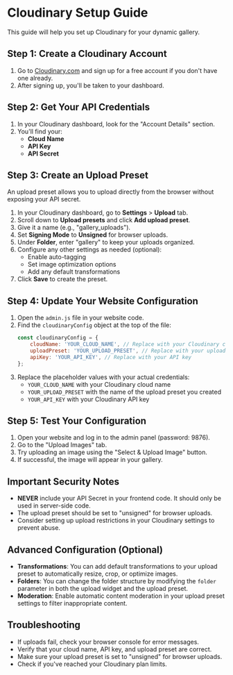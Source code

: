 # Cloudinary Setup Guide

This guide will help you set up Cloudinary for your dynamic gallery.

## Step 1: Create a Cloudinary Account

1. Go to [Cloudinary.com](https://cloudinary.com/) and sign up for a free account if you don't have one already.
2. After signing up, you'll be taken to your dashboard.

## Step 2: Get Your API Credentials

1. In your Cloudinary dashboard, look for the "Account Details" section.
2. You'll find your:
   - **Cloud Name**
   - **API Key**
   - **API Secret**

## Step 3: Create an Upload Preset

An upload preset allows you to upload directly from the browser without exposing your API secret.

1. In your Cloudinary dashboard, go to **Settings** > **Upload** tab.
2. Scroll down to **Upload presets** and click **Add upload preset**.
3. Give it a name (e.g., "gallery_uploads").
4. Set **Signing Mode** to **Unsigned** for browser uploads.
5. Under **Folder**, enter "gallery" to keep your uploads organized.
6. Configure any other settings as needed (optional):
   - Enable auto-tagging
   - Set image optimization options
   - Add any default transformations
7. Click **Save** to create the preset.

## Step 4: Update Your Website Configuration

1. Open the `admin.js` file in your website code.
2. Find the `cloudinaryConfig` object at the top of the file:
   ```javascript
   const cloudinaryConfig = {
       cloudName: 'YOUR_CLOUD_NAME', // Replace with your Cloudinary cloud name
       uploadPreset: 'YOUR_UPLOAD_PRESET', // Replace with your upload preset
       apiKey: 'YOUR_API_KEY', // Replace with your API key
   };
   ```
3. Replace the placeholder values with your actual credentials:
   - `YOUR_CLOUD_NAME` with your Cloudinary cloud name
   - `YOUR_UPLOAD_PRESET` with the name of the upload preset you created
   - `YOUR_API_KEY` with your Cloudinary API key

## Step 5: Test Your Configuration

1. Open your website and log in to the admin panel (password: 9876).
2. Go to the "Upload Images" tab.
3. Try uploading an image using the "Select & Upload Image" button.
4. If successful, the image will appear in your gallery.

## Important Security Notes

- **NEVER** include your API Secret in your frontend code. It should only be used in server-side code.
- The upload preset should be set to "unsigned" for browser uploads.
- Consider setting up upload restrictions in your Cloudinary settings to prevent abuse.

## Advanced Configuration (Optional)

- **Transformations**: You can add default transformations to your upload preset to automatically resize, crop, or optimize images.
- **Folders**: You can change the folder structure by modifying the `folder` parameter in both the upload widget and the upload preset.
- **Moderation**: Enable automatic content moderation in your upload preset settings to filter inappropriate content.

## Troubleshooting

- If uploads fail, check your browser console for error messages.
- Verify that your cloud name, API key, and upload preset are correct.
- Make sure your upload preset is set to "unsigned" for browser uploads.
- Check if you've reached your Cloudinary plan limits. 
